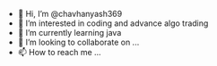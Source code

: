 - 👋 Hi, I’m @chavhanyash369
- 👀 I’m interested in coding and advance algo trading
- 🌱 I’m currently learning java 
- 💞️ I’m looking to collaborate on ...
- 📫 How to reach me ...

<!---
chavhanyash369/chavhanyash369 is a ✨ special ✨ repository because its `README.md` (this file) appears on your GitHub profile.
You can click the Preview link to take a look at your changes.
--->
